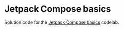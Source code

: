 # Jetpack Compose basics

Solution code for the [Jetpack Compose basics](https://developer.android.com/codelabs/jetpack-compose-basics) codelab.
